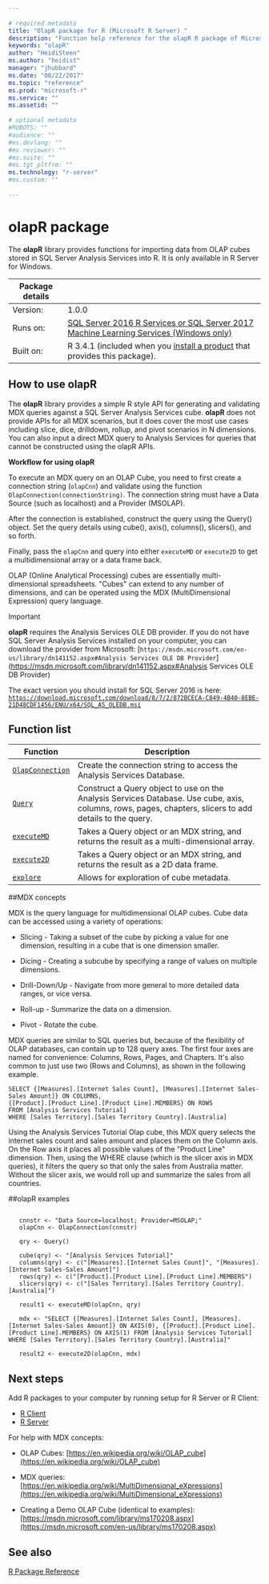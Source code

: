 ```yaml
--- 
 
# required metadata 
title: "OlapR package for R (Microsoft R Server) " 
description: "Function help reference for the olapR R package of Microsoft R Server, used to import data from OLAP cubes stored in SQL Server Analysis Services into R." 
keywords: "olapR" 
author: "HeidiSteen"
ms.author: "heidist" 
manager: "jhubbard" 
ms.date: "08/22/2017" 
ms.topic: "reference" 
ms.prod: "microsoft-r" 
ms.service: "" 
ms.assetid: "" 
 
# optional metadata 
#ROBOTS: "" 
#audience: "" 
#ms.devlang: "" 
#ms.reviewer: "" 
#ms.suite: "" 
#ms.tgt_pltfrm: "" 
ms.technology: "r-server" 
#ms.custom: "" 
 
--- 
```

 
# olapR package

The **olapR** library provides functions for importing data from OLAP cubes stored in SQL Server Analysis Services into R. It is only available in R Server for Windows.

| Package details | |
|--------|-|
| Version: |  1.0.0 |
| Runs on: | [SQL Server 2016 R Services or SQL Server 2017 Machine Learning Services (Windows only)](https://docs.microsoft.com/sql/advanced-analytics/getting-started-with-machine-learning-services) |
| Built on: | R 3.4.1 (included when you [install a product](../introducing-r-server-r-package-reference.md#how-to-install) that provides this package).|

## How to use olapR

The **olapR** library provides a simple R style API for generating and validating MDX queries against a SQL Server Analysis Services cube. **olapR** does not provide APIs for all MDX scenarios, but it does cover the most use cases including slice, dice, drilldown, rollup, and pivot scenarios in N dimensions. You can also input a direct MDX query to Analysis Services for queries that cannot be constructed using the olapR APIs.  

**Workflow for using olapR**

To execute an MDX query on an OLAP Cube, you need to first create a connection string (`olapCnn`) and validate using the function `OlapConnection(connectionString)`. The connection string must have a Data Source (such as localhost) and a Provider (MSOLAP). 

After the connection is established, construct the query using the Query() object. Set the query details using cube(), axis(), columns(), slicers(), and so forth. 

Finally, pass the `olapCnn` and query into either `executeMD` or `execute2D` to get a multidimensional array or a data frame back.

OLAP (Online Analytical Processing) cubes are essentially multi-dimensional spreadsheets. "Cubes" can extend to any number of dimensions, and can be operated using the MDX (MultiDimensional Expression) query language. 

> [!Important]
> **olapR** requires the Analysis Services OLE DB provider. If you do not have SQL Server Analysis Services installed on your computer, you can download the provider from Microsoft:
>[`https://msdn.microsoft.com/en-us/library/dn141152.aspx#Analysis Services OLE DB Provider`](https://msdn.microsoft.com/library/dn141152.aspx#Analysis Services OLE DB Provider)
>
>The exact version you should install for SQL Server 2016 is here:
>[`https://download.microsoft.com/download/8/7/2/872BCECA-C849-4B40-8EBE-21D48CDF1456/ENU/x64/SQL_AS_OLEDB.msi`](https://download.microsoft.com/download/8/7/2/872BCECA-C849-4B40-8EBE-21D48CDF1456/ENU/x64/SQL_AS_OLEDB.msi)
>
 
## Function list

|Function | Description |
|---------|-------------|
|[`OlapConnection`](olapconnection.md) |Create the connection string to access the Analysis Services Database. |
|[`Query`](query.md) |Construct a Query object to use on the Analysis Services Database. Use cube, axis, columns, rows, pages, chapters, slicers to add details to the query.|
|[`executeMD`](executemd.md) |Takes a Query object or an MDX string, and returns the result as a multi-dimensional array. |
|[`execute2D`](execute2d.md)|Takes a Query object or an MDX string, and returns the result as a 2D data frame. |
|[`explore`](explore.md)|Allows for exploration of cube metadata. |

##MDX concepts

MDX is the query language for multidimensional OLAP cubes. Cube data can be accessed using a variety of operations:

* Slicing - Taking a subset of the cube by picking a value for one dimension, resulting in a cube that is one dimension smaller.

* Dicing - Creating a subcube by specifying a range of values on multiple dimensions.

* Drill-Down/Up - Navigate from more general to more detailed data ranges, or vice versa.

* Roll-up - Summarize the data on a dimension.

* Pivot - Rotate the cube.

MDX queries are similar to SQL queries but, because of the flexibility of OLAP databases, can contain up to 128 query axes. The first four axes are named for convenience: Columns, Rows, Pages, and Chapters. It's also common to just use two (Rows and Columns), as shown in the following example.

~~~~
SELECT {[Measures].[Internet Sales Count], [Measures].[Internet Sales-Sales Amount]} ON COLUMNS, 
{[Product].[Product Line].[Product Line].MEMBERS} ON ROWS
FROM [Analysis Services Tutorial]
WHERE [Sales Territory].[Sales Territory Country].[Australia]
~~~~

Using the Analysis Services Tutorial Olap cube, this MDX query selects the internet sales count and sales amount and places them on the Column axis. On the Row axis it places all possible values of the "Product Line" dimension. Then, using the WHERE clause (which is the slicer axis in MDX queries), it filters the query so that only the sales from Australia matter. Without the slicer axis, we would roll up and summarize the sales from all countries.
 
 ##olapR examples

 ```
   
    cnnstr <- "Data Source=localhost; Provider=MSOLAP;"
    olapCnn <- OlapConnection(cnnstr)
    
    qry <- Query()
    
    cube(qry) <- "[Analysis Services Tutorial]"
    columns(qry) <- c("[Measures].[Internet Sales Count]", "[Measures].[Internet Sales-Sales Amount]")
    rows(qry) <- c("[Product].[Product Line].[Product Line].MEMBERS") 
    slicers(qry) <- c("[Sales Territory].[Sales Territory Country].[Australia]")
    
    result1 <- executeMD(olapCnn, qry)
    
    mdx <- "SELECT {[Measures].[Internet Sales Count], [Measures].[Internet Sales-Sales Amount]} ON AXIS(0), {[Product].[Product Line].[Product Line].MEMBERS} ON AXIS(1) FROM [Analysis Services Tutorial] WHERE [Sales Territory].[Sales Territory Country].[Australia]"
    
    result2 <- execute2D(olapCnn, mdx)
 
```

## Next steps

Add R packages to your computer by running setup for R Server or R Client: 

+ [R Client](../../r-client/what-is-microsoft-r-client.md) 
+ [R Server](../../what-is-microsoft-r-server.md)

For help with MDX concepts:

+ OLAP Cubes: [https://en.wikipedia.org/wiki/OLAP_cube](https://en.wikipedia.org/wiki/OLAP_cube)

+ MDX queries: [https://en.wikipedia.org/wiki/MultiDimensional_eXpressions](https://en.wikipedia.org/wiki/MultiDimensional_eXpressions)

+ Creating a Demo OLAP Cube (identical to examples): [https://msdn.microsoft.com/library/ms170208.aspx](https://msdn.microsoft.com/en-us/library/ms170208.aspx)  

## See also

 [R Package Reference](../introducing-r-server-r-package-reference.md) 


